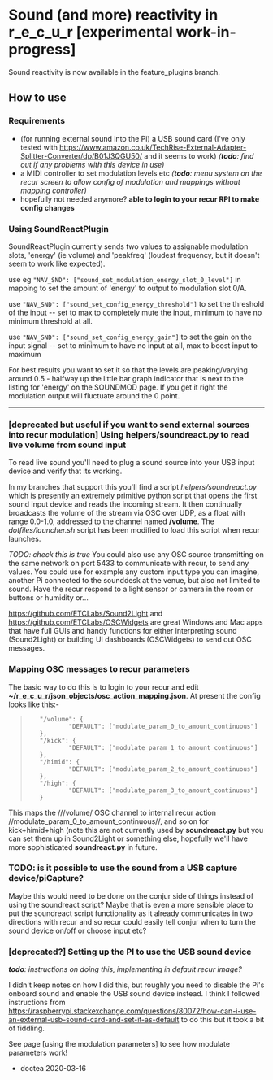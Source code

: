 # Sound (and more) reactivity in r_e_c_u_r [experimental work-in-progress]

Sound reactivity is now available in the feature_plugins branch.

## How to use

### Requirements

* (for running external sound into the Pi) a USB sound card (I've only tested with https://www.amazon.co.uk/TechRise-External-Adapter-Splitter-Converter/dp/B01J3QGU50/ and it seems to work) _(**todo**: find out if any problems with this device in use)_
* a MIDI controller to set modulation levels etc _(**todo**: menu system on the recur screen to allow config of modulation and mappings without mapping controller)_
* hopefully not needed anymore? __able to login to your recur RPI to make config changes__

### Using SoundReactPlugin

SoundReactPlugin currently sends two values to assignable modulation slots, 'energy' (ie volume) and 'peakfreq' (loudest frequency, but it doesn't seem to work like expected).

use eg `"NAV_SND": ["sound_set_modulation_energy_slot_0_level"]` in mapping to set the amount of 'energy' to output to modulation slot 0/A.

use `"NAV_SND": ["sound_set_config_energy_threshold"]` to set the threshold of the input -- set to max to completely mute the input, minimum to have no minimum threshold at all.

use `"NAV_SND": ["sound_set_config_energy_gain"]` to set the gain on the input signal -- set to minimum to have no input at all, max to boost input to maximum

For best results you want to set it so that the levels are peaking/varying around 0.5 - halfway up the little bar graph indicator that is next to the listing for 'energy' on the SOUNDMOD page.  If you get it right the modulation output will fluctuate around the 0 point.

***


### [deprecated but useful if you want to send external sources into recur modulation] Using helpers/soundreact.py to read live volume from sound input

To read live sound you'll need to plug a sound source into your USB input device and verify that its working.

In my branches that support this you'll find a script _helpers/soundreact.py_ which is presently an extremely primitive python script that opens the first sound input device and reads the incoming stream.  It then continually broadcasts the volume of the stream via OSC over UDP, as a float with range 0.0-1.0, addressed to the channel named __/volume__.  The _dotfiles/launcher.sh_ script has been modified to load this script when recur launches.

_TODO: check this is true_ You could also use any OSC source transmitting on the same network on port 5433 to communicate with recur, to send any values.  You could use for example any custom input type you can imagine, another Pi connected to the sounddesk at the venue, but also not limited to sound.  Have the recur respond to a light sensor or camera in the room or buttons or humidity or...

https://github.com/ETCLabs/Sound2Light and https://github.com/ETCLabs/OSCWidgets are great Windows and Mac apps that have full GUIs and handy functions for either interpreting sound (Sound2Light) or building UI dashboards (OSCWidgets) to send out OSC messages.

### Mapping OSC messages to recur parameters

The basic way to do this is to login to your recur and edit __~/r_e_c_u_r/json_objects/osc_action_mapping.json__.  At present the config looks like this:-

>        "/volume": {
>                "DEFAULT": ["modulate_param_0_to_amount_continuous"]
>        },
>        "/kick": {
>                "DEFAULT": ["modulate_param_1_to_amount_continuous"]
>        },
>        "/himid": {
>                "DEFAULT": ["modulate_param_2_to_amount_continuous"]
>        },
>        "/high": {
>                "DEFAULT": ["modulate_param_3_to_amount_continuous"]
>        }

This maps the ///volume/ OSC channel to internal recur action //modulate_param_0_to_amount_continuous//, and so on for kick+himid+high (note this are not currently used by __soundreact.py__ but you can set them up in Sound2Light or something else, hopefully we'll have more sophisticated __soundreact.py__ in future.


### TODO: is it possible to use the sound from a USB capture device/piCapture?

Maybe this would need to be done on the conjur side of things instead of using the soundreact script?  Maybe that is even a more sensible place to put the soundreact script functionality as it already communicates in two directions with recur and so recur could easily tell conjur when to turn the sound device on/off or choose input etc?

### [deprecated?] Setting up the PI to use the USB sound device

_**todo**: instructions on doing this, implementing in default recur image?_

I didn't keep notes on how I did this, but roughly you need to disable the Pi's onboard sound and enable the USB sound device instead.  I think I followed instructions from https://raspberrypi.stackexchange.com/questions/80072/how-can-i-use-an-external-usb-sound-card-and-set-it-as-default to do this but it took a bit of fiddling.


See page [using the modulation parameters] to see how modulate parameters work!


- doctea 2020-03-16